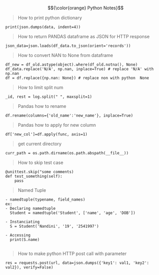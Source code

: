 $${\color{orange} Python Notes}$$

> How to print python dictionary

```
print(json.dumps(data, indent=4))
```

> How to return PANDAS dataframe as JSON for HTTP response

```
json_data=json.loads(df_data.to_json(orient='records'))
```

> How to convert NAN to None from dataframe

```
df_new = df_old.astype(object).where(df_old.notna(), None)
df_data.replace('N/A', np.nan, inplace=True) # replace 'N/A' with np.nan
df = df.replace({np.nan: None}) # replace non with python  None
```

> How to limit split num

```
_id, rest = log.split(" ", maxsplit=1)
```

> Pandas how to rename

```
df.rename(columns={'old_name':'new_name'}, inplace=True)
```

> Pandas how to apply for new column

```
df['new_col']=df.apply(func, axis=1)
```

> get current directory

```
curr_path = os.path.dirname(os.path.abspath(__file__))
```

> How to skip test case

```
@unittest.skip("some comments)
def test_something(self):
    pass
```

> Named Tuple

```
- namedtuple(typename, field_names)
ex:
- Declaring namedtuple
  Student = namedtuple('Student', ['name', 'age', 'DOB'])

- Instanciating
  S = Student('Nandini', '19', '2541997')

- Accessing
  print(S.name)


```

> How to make python HTTP post call with parameter
```
res = requests.post(url, data=json.dumps({'key1': val1, 'key2': val2}), verify=False)
```